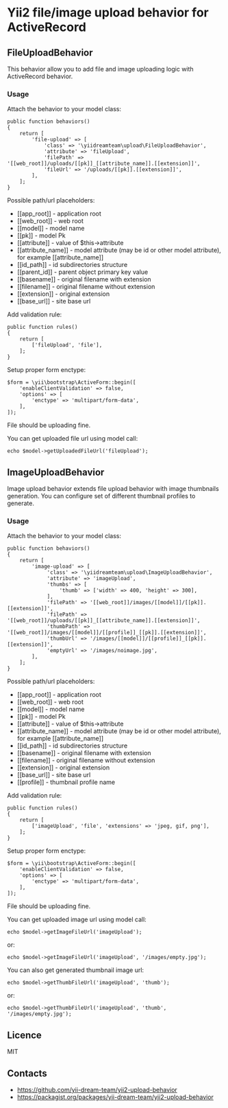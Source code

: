 # Yii2 file/image upload behavior for ActiveRecord #
 
## FileUploadBehavior ##

This behavior allow you to add file and image uploading logic with ActiveRecord behavior.

### Usage ###
Attach the behavior to your model class:

    public function behaviors()
    {
        return [
            'file-upload' => [
                'class' => '\yiidreamteam\upload\FileUploadBehavior',
                'attribute' => 'fileUpload',
                'filePath' => '[[web_root]]/uploads/[[pk]]_[[attribute_name]].[[extension]]',
                'fileUrl' => '/uploads/[[pk]].[[extension]]',
            ],
        ];
    }
    
Possible path/url placeholders:

 * [[app_root]] - application root
 * [[web_root]] - web root
 * [[model]] - model name
 * [[pk]] - model Pk
 * [[attribute]] - value of $this->attribute
 * [[attribute_name]] - model attribute (may be id or other model attribute), for example [[attribute_name]]
 * [[id_path]] - id subdirectories structure
 * [[parent_id]] - parent object primary key value
 * [[basename]] - original filename with extension
 * [[filename]] - original filename without extension
 * [[extension]] - original extension
 * [[base_url]] - site base url
    
Add validation rule:

    public function rules()
    {
        return [
            ['fileUpload', 'file'],   
        ];
    }
    
Setup proper form enctype:

    $form = \yii\bootstrap\ActiveForm::begin([
        'enableClientValidation' => false,
        'options' => [
            'enctype' => 'multipart/form-data',
        ],
    ]);
    
File should be uploading fine.

You can get uploaded file url using model call:

    echo $model->getUploadedFileUrl('fileUpload');

## ImageUploadBehavior ##

Image upload behavior extends file upload behavior with image thumbnails generation.
You can configure set of different thumbnail profiles to generate.

### Usage ###
Attach the behavior to your model class:

    public function behaviors()
    {
        return [
            'image-upload' => [
                 'class' => '\yiidreamteam\upload\ImageUploadBehavior',
                 'attribute' => 'imageUpload',
                 'thumbs' => [
                     'thumb' => ['width' => 400, 'height' => 300],
                 ],
                 'filePath' => '[[web_root]]/images/[[model]]/[[pk]].[[extension]]',
                 'filePath' => '[[web_root]]/uploads/[[pk]]_[[attribute_name]].[[extension]]',
                 'thumbPath' => '[[web_root]]/images/[[model]]/[[profile]]_[[pk]].[[extension]]',
                 'thumbUrl' => '/images/[[model]]/[[profile]]_[[pk]].[[extension]]',
                 'emptyUrl' => '/images/noimage.jpg',
            ],
        ];
    }
    
Possible path/url placeholders:

 * [[app_root]] - application root
 * [[web_root]] - web root
 * [[model]] - model name
 * [[pk]] - model Pk
 * [[attribute]] - value of $this->attribute
 * [[attribute_name]] - model attribute (may be id or other model attribute), for example [[attribute_name]]
 * [[id_path]] - id subdirectories structure
 * [[basename]] - original filename with extension
 * [[filename]] - original filename without extension
 * [[extension]] - original extension
 * [[base_url]] - site base url
 * [[profile]] - thumbnail profile name
    
Add validation rule:

    public function rules()
    {
        return [
            ['imageUpload', 'file', 'extensions' => 'jpeg, gif, png'],   
        ];
    }
    
Setup proper form enctype:

    $form = \yii\bootstrap\ActiveForm::begin([
        'enableClientValidation' => false,
        'options' => [
            'enctype' => 'multipart/form-data',
        ],
    ]);
    
File should be uploading fine.

You can get uploaded image url using model call:

    echo $model->getImageFileUrl('imageUpload');

or:

    echo $model->getImageFileUrl('imageUpload', '/images/empty.jpg');
    
You can also get generated thumbnail image url:

    echo $model->getThumbFileUrl('imageUpload', 'thumb');

or:
  
    echo $model->getThumbFileUrl('imageUpload', 'thumb', '/images/empty.jpg');
    
## Licence ##

MIT
    
## Contacts ##

* https://github.com/yii-dream-team/yii2-upload-behavior
* https://packagist.org/packages/yii-dream-team/yii2-upload-behavior